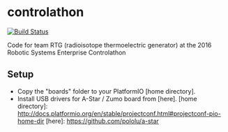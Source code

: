 # controlathon
[![Build Status](https://travis-ci.org/qwertyboy/controlathon.svg?branch=master)](https://travis-ci.org/qwertyboy/controlathon)

Code for team RTG (radioisotope thermoelectric generator) at the 2016 Robotic Systems Enterprise Controlathon
## Setup
* Copy the "boards" folder to your PlatformIO [home directory].
* Install USB drivers for A-Star / Zumo board from [here].
[home directory]: http://docs.platformio.org/en/stable/projectconf.html#projectconf-pio-home-dir
[here]: https://github.com/pololu/a-star
